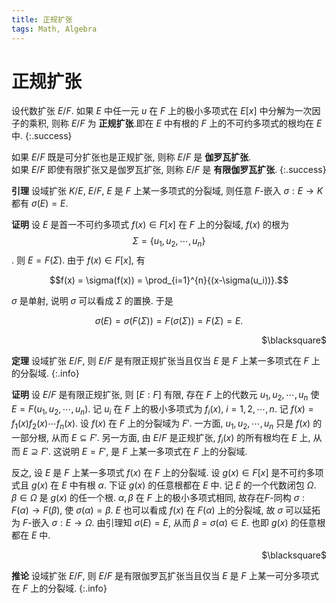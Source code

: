 ```yaml
---
title: 正规扩张
tags: Math, Algebra
---
```


# 正规扩张
设代数扩张 $E/F$. 如果 $E$ 中任一元 $u$ 在 $F$ 上的极小多项式在 $E[x]$ 中分解为一次因子的乘积, 则称 $E/F$ 为 **正规扩张**.即在 $E$ 中有根的 $F$ 上的不可约多项式的根均在 $E$ 中.
{:.success}

如果 $E/F$ 既是可分扩张也是正规扩张, 则称 $E/F$ 是 **伽罗瓦扩张**.  
如果 $E/F$ 即使有限扩张又是伽罗瓦扩张, 则称 $E/F$ 是 **有限伽罗瓦扩张**.
{:.success}

**引理** 设域扩张 $K/E$, $E/F$, $E$ 是 $F$ 上某一多项式的分裂域, 则任意 $F$-嵌入 $\sigma: E \rightarrow K$ 都有 $\sigma(E) = E$.

**证明** 设 $E$ 是首一不可约多项式 $f(x) \in F[x]$ 在 $F$ 上的分裂域, $f(x)$ 的根为 $$\Sigma = \{ u_1,u_2,\cdots ,u_n \}$$. 则 $E = F(\Sigma)$. 由于 $f(x) \in F[x]$, 有

$$f(x) = \sigma(f(x)) = \prod_{i=1}^{n}{(x-\sigma(u_i))}.$$

$\sigma$ 是单射, 说明 $\sigma$ 可以看成 $\Sigma$ 的置换. 于是

$$\sigma(E) = \sigma(F(\Sigma)) = F(\sigma(\Sigma)) = F(\Sigma) = E.$$

<p align="right">$\blacksquare$</p>

**定理** 设域扩张 $E/F$, 则 $E/F$ 是有限正规扩张当且仅当 $E$ 是 $F$ 上某一多项式在 $F$ 上的分裂域.
{:.info}

**证明** 设 $E/F$ 是有限正规扩张, 则 $[E:F]$ 有限, 存在 $F$ 上的代数元 $u_1,u_2,⋯,u_n$ 使 $E = F(u_1,u_2,⋯,u_n)$. 记 $u_i$ 在 $F$ 上的极小多项式为 $f_i(x)$, $i = 1,2,⋯,n$. 记 $f(x) = f_1(x)f_2(x)⋯f_n(x)$. 设 $f(x)$ 在 $F$ 上的分裂域为 $F'$. 一方面, $u_1,u_2,⋯,u_n$ 只是 $f(x)$ 的一部分根, 从而 $E \subseteq F'$. 另一方面, 由 $E/F$ 是正规扩张, $f_i(x)$ 的所有根均在 $E$ 上, 从而 $E \supseteq F'$. 这说明 $E = F'$, 是 $F$ 上某一多项式在 $F$ 上的分裂域.  

反之, 设 $E$ 是 $F$ 上某一多项式 $f(x)$ 在 $F$ 上的分裂域. 设 $g(x) \in F[x]$ 是不可约多项式且 $g(x)$ 在 $E$ 中有根 $\alpha$. 下证 $g(x)$ 的任意根都在 $E$ 中. 记 $E$ 的一个代数闭包 $\Omega$. $\beta \in \Omega$ 是 $g(x)$ 的任一个根. $\alpha,\beta$ 在 $F$ 上的极小多项式相同, 故存在$F$-同构 $\sigma: F(\alpha) \rightarrow F(\beta)$, 使 $\sigma(\alpha) = \beta$. $E$ 也可以看成 $f(x)$ 在 $F(\alpha)$ 上的分裂域, 故 $\sigma$ 可以延拓为 $F$-嵌入 $\sigma: E \rightarrow \Omega$. 由引理知 $\sigma(E) = E$, 从而 $\beta = \sigma(\alpha) \in E$. 也即 $g(x)$ 的任意根都在 $E$ 中.
<p align="right"> $\blacksquare$ </p>

**推论** 设域扩张 $E/F$, 则 $E/F$ 是有限伽罗瓦扩张当且仅当 $E$ 是 $F$ 上某一可分多项式在 $F$ 上的分裂域.
{:.info}
